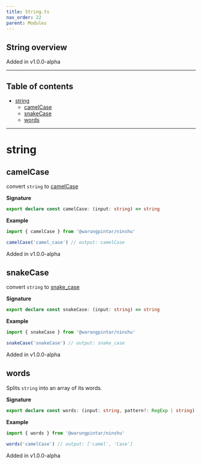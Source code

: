 ```yaml
---
title: String.ts
nav_order: 22
parent: Modules
---
```


## String overview

Added in v1.0.0-alpha

---

<h2 class="text-delta">Table of contents</h2>

- [string](#string)
  - [camelCase](#camelcase)
  - [snakeCase](#snakecase)
  - [words](#words)

---

# string

## camelCase

convert `string` to
[camelCase](https://en.wikipedia.org/wiki/Camel_case)

**Signature**

```ts
export declare const camelCase: (input: string) => string
```

**Example**

```ts
import { camelCase } from '@warungpintar/ninshu'

camelCase('camel_case') // output: camelCase
```

Added in v1.0.0-alpha

## snakeCase

convert `string` to
[snake_case](https://en.wikipedia.org/wiki/Snake_case)

**Signature**

```ts
export declare const snakeCase: (input: string) => string
```

**Example**

```ts
import { snakeCase } from '@warungpintar/ninshu'

snakeCase('snakeCase') // output: snake_case
```

Added in v1.0.0-alpha

## words

Splits `string` into an array of its words.

**Signature**

```ts
export declare const words: (input: string, pattern?: RegExp | string) => string[]
```

**Example**

```ts
import { words } from '@warungpintar/ninshu'

words('camelCase') // output: ['camel', 'Case']
```

Added in v1.0.0-alpha
